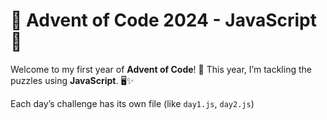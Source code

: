 # 🎄 Advent of Code 2024 - JavaScript 🎅

Welcome to my first year of **Advent of Code**! 🥳 This year, I’m tackling the puzzles using **JavaScript**. 🖥️✨

Each day’s challenge has its own file (like `day1.js`, `day2.js`)
